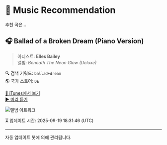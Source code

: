 
# 🎵 Music Recommendation

추천 곡은...

## 🎧 Ballad of a Broken Dream (Piano Version)  
> 아티스트: **Elles Bailey**  
> 앨범: _Beneath The Neon Glow (Deluxe)_  

🔍 검색 키워드: `ballad+dream`  
🌎 국가 스토어: `DE`

[🔗 iTunes에서 보기](https://music.apple.com/de/album/ballad-of-a-broken-dream-piano-version/1761414766?i=1761415591&uo=4)  
[▶️ 미리 듣기](https://audio-ssl.itunes.apple.com/itunes-assets/AudioPreview221/v4/5c/8f/dd/5c8fdd8c-953f-993d-d4e6-92a89551450c/mzaf_11844637132137622290.plus.aac.p.m4a)

![앨범 아트워크](https://is1-ssl.mzstatic.com/image/thumb/Music221/v4/2a/fb/3d/2afb3d52-7a98-47d7-427f-19c86d436731/711297398045.jpg/100x100bb.jpg)

⏳ 업데이트 시간: 2025-09-19 18:31:46 (UTC)

---
자동 업데이트 봇에 의해 관리됩니다.
